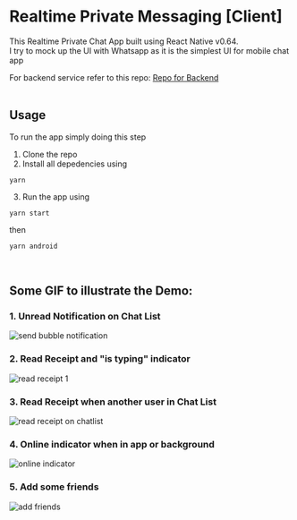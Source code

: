 # Realtime Private Messaging [Client]

This Realtime Private Chat App built using React Native v0.64. <br/>
I try to mock up the UI with Whatsapp as it is the simplest UI for mobile chat app

For backend service refer to this repo:
[Repo for Backend](https://github.com/tyogautomo/realtime-chat-server)
<br/><br/>

## Usage
To run the app simply doing this step
1. Clone the repo
2. Install all depedencies using 
```
yarn
```
3. Run the app using
```
yarn start
```
then
```
yarn android
```

<br/>

## Some GIF to illustrate the Demo:

### 1. Unread Notification on Chat List
![send bubble notification](https://i.ibb.co/P4Qctvm/count-notif-gif-nice.gif)

### 2. Read Receipt and "is typing" indicator
![read receipt 1](https://i.ibb.co/MVHgBpf/read-receipt-gif-nice.gif)

### 3. Read Receipt when another user in Chat List
![read receipt on chatlist](https://i.ibb.co/p0G9tzD/read-receipt2-gif-nice.gif)

### 4. Online indicator when in app or background
![online indicator](https://i.ibb.co/fQ87b8L/online-indicator-gif-nice.gif)

### 5. Add some friends
![add friends](https://i.ibb.co/s24L0bq/add-friend-gif-nice.gif)
